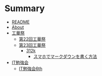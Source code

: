 # Summary

* [README](../README.md)
* [About](./contents/about.md)
* [工華祭]()
  * [第22回工華祭](./contents/kokasai/22th/link.md)
  * [第23回工華祭](./contents/kokasai/23rd/frontpage.md)
    * [312k]()
      * [スマホでマークダウンを書く方法](./contents/kokasai/23rd/312k/how_to_wirte_markdown_on_ios.md)
* [IT勉強会]()
  * [IT勉強会6th](./contents/session/6th/link.md)
